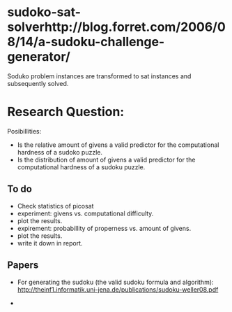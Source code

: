 # sudoko-sat-solverhttp://blog.forret.com/2006/08/14/a-sudoku-challenge-generator/
Soduko problem instances are transformed to sat instances and subsequently solved.

# Research Question:
 Posibillities:
 - Is the relative amount of givens a valid predictor for the computational hardness of a sudoko puzzle.
 - Is the distribution of amount of givens a valid predictor for the computational hardness of a sudoku puzzle.

## To do
- Check statistics of picosat
- experiment: givens vs. computational difficulty.
- plot the results.
- expirement: probabillity of properness vs. amount of givens.
- plot the results.
- write it down in report.

## Papers
- For generating the sudoku (the valid sudoku formula and algorithm): http://theinf1.informatik.uni-jena.de/publications/sudoku-weller08.pdf
    
- 
